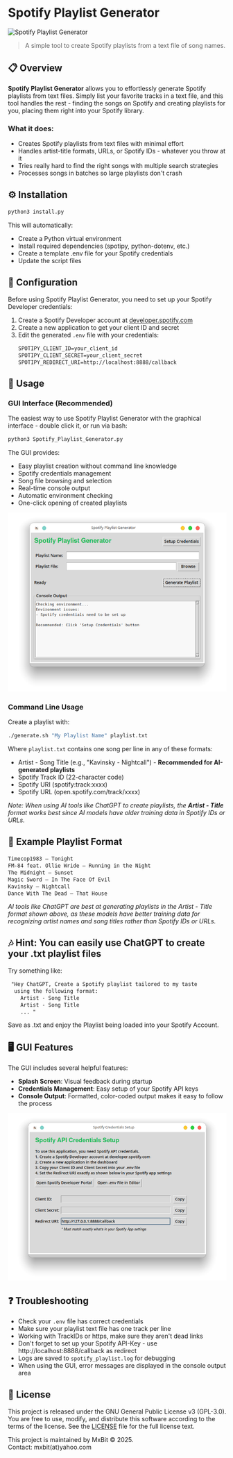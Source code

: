 # Spotify Playlist Generator

![Spotify Playlist Generator](https://img.shields.io/badge/Spotify-Playlist%20Generator-1DB954?style=for-the-badge&logo=spotify&logoColor=white)

> A simple tool to create Spotify playlists from a text file of song names.

## 📋 Overview

**Spotify Playlist Generator** allows you to effortlessly generate Spotify playlists from text files. Simply list your favorite tracks in a text file, and this tool handles the rest - finding the songs on Spotify and creating playlists for you, placing them right into your Spotify library.

### What it does:
- Creates Spotify playlists from text files with minimal effort
- Handles artist-title formats, URLs, or Spotify IDs - whatever you throw at it
- Tries really hard to find the right songs with multiple search strategies
- Processes songs in batches so large playlists don't crash

## ⚙️ Installation

```bash
python3 install.py
```

This will automatically:
- Create a Python virtual environment
- Install required dependencies (spotipy, python-dotenv, etc.)
- Create a template .env file for your Spotify credentials
- Update the script files

## 🔑 Configuration

Before using Spotify Playlist Generator, you need to set up your Spotify Developer credentials:

1. Create a Spotify Developer account at [developer.spotify.com](https://developer.spotify.com/)
2. Create a new application to get your client ID and secret
3. Edit the generated `.env` file with your credentials:
   ```
   SPOTIPY_CLIENT_ID=your_client_id
   SPOTIPY_CLIENT_SECRET=your_client_secret
   SPOTIPY_REDIRECT_URI=http://localhost:8888/callback
   ```

## 🚀 Usage

### GUI Interface (Recommended)

The easiest way to use Spotify Playlist Generator with the graphical interface - double click it, or run via bash:

```bash
python3 Spotify_Playlist_Generator.py
```

The GUI provides:
- Easy playlist creation without command line knowledge
- Spotify credentials management
- Song file browsing and selection
- Real-time console output
- Automatic environment checking
- One-click opening of created playlists

![GUI Screenshot](demo1.png)

### Command Line Usage

Create a playlist with:

```bash
./generate.sh "My Playlist Name" playlist.txt
```

Where `playlist.txt` contains one song per line in any of these formats:
- Artist - Song Title (e.g., "Kavinsky - Nightcall") - **Recommended for AI-generated playlists**
- Spotify Track ID (22-character code)
- Spotify URI (spotify:track:xxxx)
- Spotify URL (open.spotify.com/track/xxxx)

*Note: When using AI tools like ChatGPT to create playlists, the **Artist - Title** format works best*
*since AI models have older training data in Spotify IDs or URLs.*


## 📝 Example Playlist Format

```
Timecop1983 – Tonight
FM‑84 feat. Ollie Wride – Running in the Night
The Midnight – Sunset
Magic Sword – In The Face Of Evil
Kavinsky – Nightcall
Dance With The Dead – That House
```
*AI tools like ChatGPT are best at generating playlists in the Artist - Title format shown above,*
*as these models have better training data for recognizing artist names and song titles rather than Spotify IDs or URLs.*


## 🎶 Hint: You can easily use ChatGPT to create your .txt playlist files

Try something like: 
```
 "Hey ChatGPT, Create a Spotify playlist tailored to my taste 
  using the following format: 
    Artist - Song Title
    Artist - Song Title
    ... "
```
Save as .txt and enjoy the Playlist being loaded into your Spotify Account.

## 🖥️ GUI Features

The GUI includes several helpful features:

- **Splash Screen**: Visual feedback during startup
- **Credentials Management**: Easy setup of your Spotify API keys
- **Console Output**: Formatted, color-coded output makes it easy to follow the process

![Credentials Setup](demo2.png)

## ❓ Troubleshooting

- Check your `.env` file has correct credentials
- Make sure your playlist text file has one track per line
- Working with TrackIDs or https, make sure they aren't dead links
- Don't forget to set up your Spotify API-Key - use http://localhost:8888/callback as redirect
- Logs are saved to `spotify_playlist.log` for debugging
- When using the GUI, error messages are displayed in the console output area

## 📄 License

This project is released under the GNU General Public License v3 (GPL-3.0).
You are free to use, modify, and distribute this software according to the terms of the license.
See the [LICENSE](LICENSE) file for the full license text.

This project is maintained by MxBit © 2025.  
Contact: mxbit(at)yahoo.com
